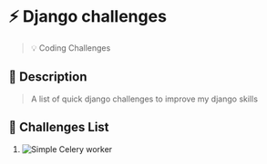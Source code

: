 # :zap: Django challenges
> :bulb: Coding Challenges
## 💬 Description
>  A list of quick django challenges to improve my django skills
## :ledger: Challenges List
1. ![Simple Celery worker](https://github.com/devoure/django-challenges/tree/main/async-tasks)
